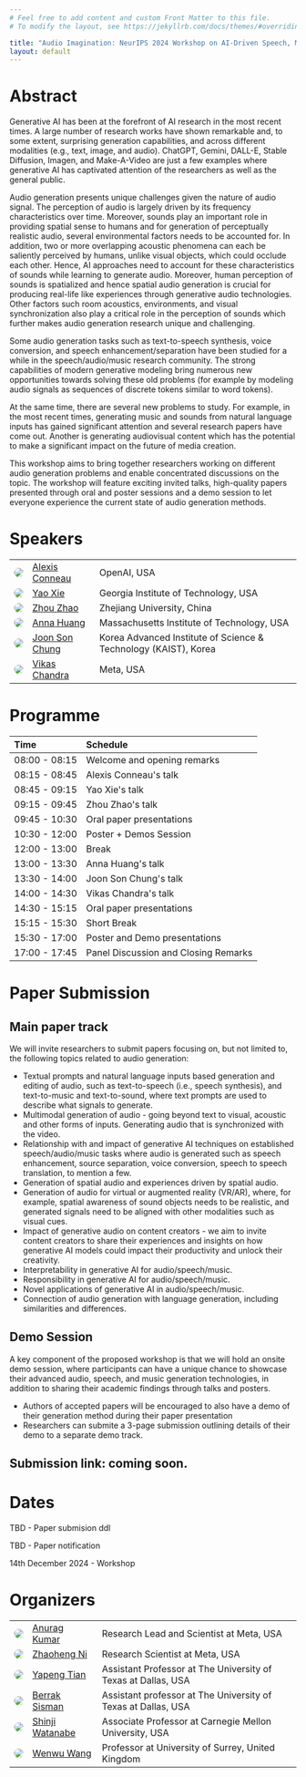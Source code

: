 ```yaml
---
# Feel free to add content and custom Front Matter to this file.
# To modify the layout, see https://jekyllrb.com/docs/themes/#overriding-theme-defaults

title: "Audio Imagination: NeurIPS 2024 Workshop on AI-Driven Speech, Music, and Sound Generation"
layout: default
---
```


# Abstract

Generative AI has been at the forefront of AI research in the most recent times. A large number of research works have shown remarkable and, to some extent, surprising generation capabilities, and across different modalities (e.g., text, image, and audio). ChatGPT, Gemini, DALL-E, Stable Diffusion, Imagen, and Make-A-Video are just a few examples where generative AI has captivated attention of the researchers as well as the general public.  

Audio generation presents unique challenges given the nature of audio signal. The perception of audio is largely driven by its frequency characteristics over time. Moreover, sounds play an important role in providing spatial sense to humans and for generation of perceptually realistic audio, several environmental factors needs to be accounted for.  In addition, two or more overlapping acoustic phenomena can each be saliently perceived by humans, unlike visual objects, which could occlude each other. Hence, AI approaches need to account for these characteristics of sounds while learning to generate audio. Moreover, human perception of sounds is spatialized and hence spatial audio generation is crucial for producing real-life like experiences through generative audio technologies. Other factors such room acoustics, environments, and visual synchronization also play a critical role in the perception of sounds which further makes audio generation research unique and challenging. 

Some audio generation tasks such as text-to-speech synthesis, voice conversion, and speech enhancement/separation have been studied for a while in the speech/audio/music research community. The strong capabilities of modern generative modeling bring numerous new opportunities towards solving these old problems (for example by modeling audio signals as sequences of discrete tokens similar to word tokens).

At the same time, there are several new problems to study. For example, in the most recent times, generating music and sounds from natural language inputs has gained significant attention and several research papers have come out. Another is generating audiovisual content which has the potential to make a significant impact on the future of media creation. 


This workshop aims to bring together researchers working on different audio generation problems and enable concentrated discussions on the topic. The workshop will feature exciting invited talks, high-quality papers presented through oral and poster sessions and a demo session to let everyone experience the current state of audio generation methods. 

# Speakers

<table style="border-collapse: collapse; border: none;">
<tr style="border: none;">
    <td style="border: none;">
        <img style="width: auto; height: auto;  max-height:128px;  max-width:128px; position: relative; overflow: hidden; border-radius: 50%;" 
        src="./assets/img/alexis_conneau.jpeg">
    </td>
    <td style="border: none;"><a href="https://scholar.google.fr/citations?user=45KfCpgAAAAJ">Alexis Conneau</a></td>
    <td style="border: none;">OpenAI, USA</td>
</tr>
<tr style="border: none;">
    <td style="border: none;">
        <img style="width: auto; height: auto;  max-height:128px;  max-width:128px; position: relative; overflow: hidden; border-radius: 50%;" 
        src="./assets/img/yao_xie.jpg">
    </td>
    <td style="border: none;"><a href="https://www2.isye.gatech.edu/~yxie77/">Yao Xie</a></td>
    <td style="border: none;">Georgia Institute of Technology, USA</td>
</tr>
<tr style="border: none;">
    <td style="border: none;">
        <img style="width: auto; height: auto;  max-height:128px;  max-width:128px; position: relative; overflow: hidden; border-radius: 50%;" 
        src="./assets/img/zhou_zhao.jpg">
    </td>
    <td style="border: none;"><a href="https://mypage.zju.edu.cn/zhaozhou">Zhou Zhao</a></td>
    <td style="border: none;">Zhejiang University, China</td>
</tr>
<tr style="border: none;">
    <td style="border: none;">
        <img style="width: auto; height: auto;  max-height:128px;  max-width:128px; position: relative; overflow: hidden; border-radius: 50%;" 
        src="./assets/img/anna_huang.jpg">
    </td>
    <td style="border: none;"><a href="https://czhuang.github.io/">Anna Huang</a></td>
    <td style="border: none;">Massachusetts Institute of Technology, USA</td>
</tr>
<tr style="border: none;">
    <td style="border: none;">
        <img style="width: auto; height: auto;  max-height:128px;  max-width:128px; position: relative; overflow: hidden; border-radius: 50%;" 
        src="./assets/img/joon_soo.jpeg">
    </td>
    <td style="border: none;"><a href="https://mm.kaist.ac.kr/joon/">Joon Son Chung</a></td>
    <td style="border: none;">Korea Advanced Institute of Science & Technology (KAIST), Korea</td>
</tr>
<tr style="border: none;">
    <td style="border: none;">
        <img style="width: auto; height: auto;  max-height:128px;  max-width:128px; position: relative; overflow: hidden; border-radius: 50%;" 
        src="./assets/img/vikas_chandra.jpg">
    </td>
    <td style="border: none;"><a href="https://v-chandra.github.io/">Vikas Chandra</a></td>
    <td style="border: none;">Meta, USA</td>
</tr>
</table>

# Programme

| Time  | Schedule |
| :--   | :--  |
| 08:00 - 08:15 | Welcome and opening remarks |
| 08:15 - 08:45 | Alexis Conneau's talk |
| 08:45 - 09:15 | Yao Xie's talk |
| 09:15 - 09:45 | Zhou Zhao's talk |
| 09:45 - 10:30 | Oral paper presentations |
| 10:30 - 12:00 | Poster + Demos Session |
| 12:00 - 13:00 | Break |
| 13:00 - 13:30 | Anna Huang's talk |
| 13:30 - 14:00 | Joon Son Chung's talk |
| 14:00 - 14:30 | Vikas Chandra's talk |
| 14:30 - 15:15 | Oral paper presentations |
| 15:15 - 15:30 | Short Break |
| 15:30 - 17:00 | Poster and Demo presentations |
| 17:00 - 17:45 | Panel Discussion and Closing Remarks |

# Paper Submission
## Main paper track
We will invite researchers to submit papers focusing on, but not limited to, the following topics related to audio generation:

- Textual prompts and natural language inputs based generation and editing of audio, such as text-to-speech (i.e., speech synthesis), and text-to-music and text-to-sound, where text prompts are used to describe what signals to generate.
- Multimodal generation of audio - going beyond text to visual, acoustic and other forms of inputs. Generating audio that is synchronized with the video.
- Relationship with and impact of generative AI techniques on established speech/audio/music tasks where audio is generated such as speech enhancement, source separation, voice conversion, speech to speech translation, to mention a few. 
- Generation of spatial audio and experiences driven by spatial audio.
- Generation of audio for virtual or augmented reality (VR/AR), where, for example, spatial awareness of sound objects needs to be realistic, and generated signals need to be aligned with other modalities such as visual cues.
- Impact of generative audio on content creators - we aim to invite content creators to share their experiences and insights on how generative AI models could impact their productivity and unlock their creativity.
- Interpretability in generative AI for audio/speech/music.
- Responsibility in generative AI for audio/speech/music.
- Novel applications of generative AI in audio/speech/music.
- Connection of audio generation with language generation, including similarities and differences.

## Demo Session
A key component of the proposed workshop is that we will hold an onsite demo session, where participants can have a unique chance to showcase their advanced audio, speech, and music generation technologies, in addition to sharing their academic findings through talks and posters.
- Authors of accepted papers will be encouraged to also have a demo of their generation method during their paper presentation
- Researchers can submite a 3-page submission outlining details of their demo to a separate demo track.

## Submission link: coming soon.

# Dates

TBD - Paper submision ddl

TBD - Paper notification

14th December 2024 - Workshop

# Organizers

<table style="border-collapse: collapse; border: none;">
<tr style="border: none;">
    <td style="border: none;">
        <img style="width: auto; height: auto;  max-height:128px;  max-width:128px; position: relative; overflow: hidden; border-radius: 50%;" 
        src="./assets/img/anurag_kumar.jpg">
    </td>
    <td style="border: none;"><a href="https://anuragkr90.github.io">Anurag Kumar</a></td>
    <td style="border: none;">Research Lead and Scientist at Meta, USA</td>
</tr>
<tr style="border: none;">
    <td style="border: none;">
        <img style="width: auto; height: auto;  max-height:128px;  max-width:128px; position: relative; overflow: hidden; border-radius: 50%;" 
        src="./assets/img/zhaoheng_ni.jpg">
    </td>
    <td style="border: none;"><a href="https://nateanl.github.io/">Zhaoheng Ni</a></td>
    <td style="border: none;">Research Scientist at Meta, USA</td>
</tr>
<tr style="border: none;">
    <td style="border: none;">
        <img style="width: auto; height: auto;  max-height:128px;  max-width:128px; position: relative; overflow: hidden; border-radius: 50%;" 
        src="./assets/img/yapeng_tian.jpg">
    </td>
    <td style="border: none;"><a href="https://www.yapengtian.com/">Yapeng Tian</a></td>
    <td style="border: none;">Assistant Professor at The University of Texas at Dallas, USA</td>
</tr>
<tr style="border: none;">
    <td style="border: none;">
        <img style="width: auto; height: auto;  max-height:128px;  max-width:128px; position: relative; overflow: hidden; border-radius: 50%;" 
        src="./assets/img/berrek_sisman.png">
    </td>
    <td style="border: none;"><a href="https://ece.utdallas.edu/staff/sisman/">Berrak Sisman</a></td>
    <td style="border: none;">Assistant professor at The University of Texas at Dallas, USA</td>
</tr>
<tr style="border: none;">
    <td style="border: none;">
        <img style="width: auto; height: auto;  max-height:128px;  max-width:128px; position: relative; overflow: hidden; border-radius: 50%;" 
        src="./assets/img/shinji_watanabe.jpg">
    </td>
    <td style="border: none;"><a href="https://sites.google.com/view/shinjiwatanabe">Shinji Watanabe</a></td>
    <td style="border: none;">Associate Professor at Carnegie Mellon University, USA</td>
</tr>
<tr style="border: none;">
    <td style="border: none;">
        <img style="width: auto; height: auto;  max-height:128px;  max-width:128px; position: relative; overflow: hidden; border-radius: 50%;" 
        src="./assets/img/wenwu_wang.webp">
    </td>
    <td style="border: none;"><a href="https://www.surrey.ac.uk/people/wenwu-wang">Wenwu Wang</a></td>
    <td style="border: none;">Professor at University of Surrey, United Kingdom</td>
</tr>
</table>
